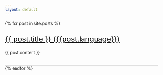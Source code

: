 ```yaml
---
layout: default
---
```


<style>
  h3 {
    font-size: 24px;
    line-height: 24px;
    font-weight: normal;
  }

  ul {
    margin: 0;
    padding: 0;
  }

  li {
    border-bottom: solid 1px #ccc;
    padding-bottom: 20px;
    display: block;
  }
</style>


<ul>
  {% for post in site.posts %}
    <li>
      <a href="{{ post.url }}"><h3>{{ post.title }} ({{post.language}})</h3></a>
      <p>{{ post.content }}</p>
    </li>
  {% endfor %}
</ul>

